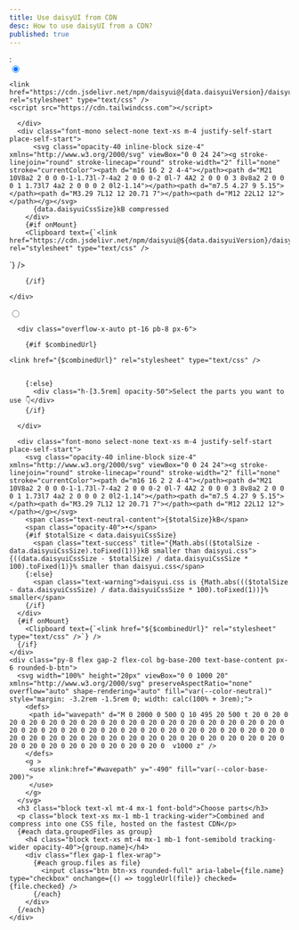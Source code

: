 ```yaml
---
title: Use daisyUI from CDN
desc: How to use daisyUI from a CDN?
published: true
---
```


<script>
  import { onMount } from "svelte"
  import Translate from "$components/Translate.svelte";
  import Clipboard from "$components/Clipboard.svelte"
  import { writable, derived } from 'svelte/store';
  export let data;

  // Create a map of the initial order of the URLs
  const initialOrderMap = new Map(data.files.map((file, index) => [file, index]));

  let selectedUrls = writable(data.files.filter(file => file.checked));

  function toggleUrl(url) {
    selectedUrls.update((current) => {
      if (current.includes(url)) {
        return current.filter((item) => item !== url);
      } else {
        const updated = [...current, url];
        // Sort the updated array based on the initial order
        updated.sort((a, b) => initialOrderMap.get(a) - initialOrderMap.get(b));
        return updated;
      }
    });
    url.checked = !url.checked;
  }

  let combinedUrl = derived(selectedUrls, ($selectedUrls) => {
    return $selectedUrls.length
      ? `https://cdn.jsdelivr.net/combine/${$selectedUrls.map((url) => `npm/daisyui@5/${url.path}`).join(",")}`
      : "";
  });

  let totalSize = derived(selectedUrls, ($selectedUrls) => {
    return $selectedUrls.reduce((sum, url) => sum + url.size, 0).toFixed(1);
  });

</script>

<Translate text="You don't need to install anything." />
<Translate text="Just add one of these to the <code>head</code> tag of your HTML" />:
<div role="tablist" class="tabs tabs-lift w-full mt-6 not-prose">
  <input
    type="radio"
    name="cdn"
    role="tab"
    class="tab checked:text-neutral-content! [--tab-bg:var(--color-neutral)] [--tab-border-color:var(--color-neutral)]"
    aria-label="daisyui.css"
    checked="checked"
  />
  <div class="tab-content border-none bg-neutral text-neutral-content" role="tabpanel">
    <div class="grid *:[grid-area:1/1]">
      <div class="overflow-x-auto pt-16 pb-8 px-6">

<pre class="shiki tokyo-night" style="background-color:var(--shiki-bg);color:var(--shiki-punctuation)" tabindex="0"><code><span class="line"><span style="color:var(--shiki-punctuation)">&lt;link</span><span style="color:var(--shiki-attr-name)"> href</span><span style="color:var(--shiki-punctuation)">=</span><span style="color:var(--shiki-punctuation)">"</span><span style="color:var(--shiki-attr-value)">https://cdn.jsdelivr.net/npm/daisyui@{data.daisyuiVersion}/daisyui.css</span><span style="color:var(--shiki-punctuation)">"</span><span style="color:var(--shiki-attr-name)"> rel</span><span style="color:var(--shiki-punctuation)">=</span><span style="color:var(--shiki-punctuation)">"</span><span style="color:var(--shiki-attr-value)">stylesheet</span><span style="color:var(--shiki-punctuation)">"</span><span style="color:var(--shiki-attr-name)"> type</span><span style="color:var(--shiki-punctuation)">=</span><span style="color:var(--shiki-punctuation)">"</span><span style="color:var(--shiki-attr-value)">text/css</span><span style="color:var(--shiki-punctuation)">"</span><span style="color:var(--shiki-punctuation)"> /&gt;</span></span>
<span class="line"><span style="color:var(--shiki-punctuation)">&lt;script</span><span style="color:var(--shiki-attr-name)"> src</span><span style="color:var(--shiki-punctuation)">=</span><span style="color:var(--shiki-punctuation)">"</span><span style="color:var(--shiki-attr-value)">https://cdn.tailwindcss.com</span><span style="color:var(--shiki-punctuation)">"</span><span style="color:var(--shiki-punctuation)">&gt;&lt;/script&gt;</span></span></code></pre>

      </div>
      <div class="font-mono select-none text-xs m-4 justify-self-start place-self-start">
          <svg class="opacity-40 inline-block size-4" xmlns="http://www.w3.org/2000/svg" viewBox="0 0 24 24"><g stroke-linejoin="round" stroke-linecap="round" stroke-width="2" fill="none" stroke="currentColor"><path d="m16 16 2 2 4-4"></path><path d="M21 10V8a2 2 0 0 0-1-1.73l-7-4a2 2 0 0 0-2 0l-7 4A2 2 0 0 0 3 8v8a2 2 0 0 0 1 1.73l7 4a2 2 0 0 0 2 0l2-1.14"></path><path d="m7.5 4.27 9 5.15"></path><path d="M3.29 7L12 12 20.71 7"></path><path d="M12 22L12 12"></path></g></svg>
          {data.daisyuiCssSize}kB compressed
        </div>
        {#if onMount}
        <Clipboard text={`<link href="https://cdn.jsdelivr.net/npm/daisyui@${data.daisyuiVersion}/daisyui.css" rel="stylesheet" type="text/css" />
  <script src="https://cdn.tailwindcss.com"></script>`} />
        {/if}

    </div>
  </div>
  <input
    type="radio"
    name="cdn"
    role="tab"
    class="tab checked:text-neutral-content! [--tab-bg:var(--color-neutral)] [--tab-border-color:var(--color-neutral)]"
    aria-label="customize parts"
  />
  <div class="tab-content border-none bg-neutral text-neutral-content" role="tabpanel">
    <div class="grid *:[grid-area:1/1]">
      
      <div class="overflow-x-auto pt-16 pb-8 px-6">
          
        {#if $combinedUrl}
        
<pre class="shiki tokyo-night" style="background-color:var(--shiki-bg);color:var(--shiki-punctuation)" tabindex="0"><code><span class="line"><span style="color:var(--shiki-punctuation)">&lt;link</span><span style="color:var(--shiki-attr-name)"> href</span><span style="color:var(--shiki-punctuation)">=</span><span style="color:var(--shiki-punctuation)">"</span><span style="color:var(--shiki-attr-value)">{$combinedUrl}</span><span style="color:var(--shiki-punctuation)">"</span><span style="color:var(--shiki-attr-name)"> rel</span><span style="color:var(--shiki-punctuation)">=</span><span style="color:var(--shiki-punctuation)">"</span><span style="color:var(--shiki-attr-value)">stylesheet</span><span style="color:var(--shiki-punctuation)">"</span><span style="color:var(--shiki-attr-name)"> type</span><span style="color:var(--shiki-punctuation)">=</span><span style="color:var(--shiki-punctuation)">"</span><span style="color:var(--shiki-attr-value)">text/css</span><span style="color:var(--shiki-punctuation)">"</span><span style="color:var(--shiki-punctuation)"> /&gt;</span></span>
<span class="line"></span>
<span class="line"></span></code></pre>


        {:else}
          <div class="h-[3.5rem] opacity-50">Select the parts you want to use 👇</div>
        {/if}

      </div>
        
      <div class="font-mono select-none text-xs m-4 justify-self-start place-self-start">
        <svg class="opacity-40 inline-block size-4" xmlns="http://www.w3.org/2000/svg" viewBox="0 0 24 24"><g stroke-linejoin="round" stroke-linecap="round" stroke-width="2" fill="none" stroke="currentColor"><path d="m16 16 2 2 4-4"></path><path d="M21 10V8a2 2 0 0 0-1-1.73l-7-4a2 2 0 0 0-2 0l-7 4A2 2 0 0 0 3 8v8a2 2 0 0 0 1 1.73l7 4a2 2 0 0 0 2 0l2-1.14"></path><path d="m7.5 4.27 9 5.15"></path><path d="M3.29 7L12 12 20.71 7"></path><path d="M12 22L12 12"></path></g></svg>
        <span class="text-neutral-content">{$totalSize}kB</span>
        <span class="opacity-40">•</span>
        {#if $totalSize < data.daisyuiCssSize}
          <span class="text-success" title="{Math.abs(($totalSize - data.daisyuiCssSize).toFixed(1))}kB smaller than daisyui.css">{((data.daisyuiCssSize - $totalSize) / data.daisyuiCssSize * 100).toFixed(1)}% smaller than daisyui.css</span>
        {:else}
          <span class="text-warning">daisyui.css is {Math.abs((($totalSize - data.daisyuiCssSize) / data.daisyuiCssSize * 100).toFixed(1))}% smaller</span>
        {/if}
      </div>
      {#if onMount}
        <Clipboard text={`<link href="${$combinedUrl}" rel="stylesheet" type="text/css" />`} />
      {/if}
    </div>
    <div class="py-8 flex gap-2 flex-col bg-base-200 text-base-content px-6 rounded-b-btn">
      <svg width="100%" height="20px" viewBox="0 0 1000 20" xmlns="http://www.w3.org/2000/svg" preserveAspectRatio="none" overflow="auto" shape-rendering="auto" fill="var(--color-neutral)" style="margin: -3.2rem -1.5rem 0; width: calc(100% + 3rem);">
        <defs>
         <path id="wavepath" d="M 0 2000 0 500 Q 10 495 20 500 t 20 0 20 0 20 0 20 0 20 0 20 0 20 0 20 0 20 0 20 0 20 0 20 0 20 0 20 0 20 0 20 0 20 0 20 0 20 0 20 0 20 0 20 0 20 0 20 0 20 0 20 0 20 0 20 0 20 0 20 0 20 0 20 0 20 0 20 0 20 0 20 0 20 0 20 0 20 0 20 0 20 0 20 0 20 0 20 0 20 0 20 0 20 0 20 0 20 0 20 0 20 0 20 0  v1000 z" />
        </defs>
        <g >
         <use xlink:href="#wavepath" y="-490" fill="var(--color-base-200)">
         </use>
        </g>
      </svg>
      <h3 class="block text-xl mt-4 mx-1 font-bold">Choose parts</h3>
      <p class="block text-xs mx-1 mb-1 tracking-wider">Combined and compress into one CSS file, hosted on the fastest CDN</p>
      {#each data.groupedFiles as group}
        <h4 class="block text-xs mt-4 mx-1 mb-1 font-semibold tracking-wider opacity-40">{group.name}</h4>
        <div class="flex gap-1 flex-wrap">
          {#each group.files as file}
            <input class="btn btn-xs rounded-full" aria-label={file.name} type="checkbox" onchange={() => toggleUrl(file)} checked={file.checked} />
          {/each}
        </div>
      {/each}
    </div>
  </div>
</div>
